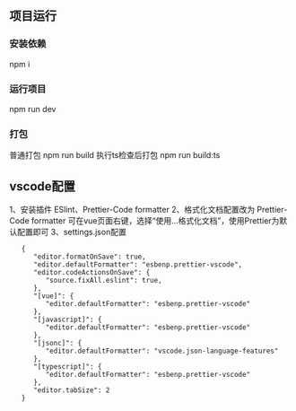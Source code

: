 ## 项目运行
### 安装依赖
npm i
### 运行项目
npm run dev
### 打包
普通打包
npm run build
执行ts检查后打包
npm run build:ts 

## vscode配置
1、安装插件 ESlint、Prettier-Code formatter
2、格式化文档配置改为 Prettier-Code formatter
   可在vue页面右键，选择“使用...格式化文档”，使用Prettier为默认配置即可
3、settings.json配置
```
   {
      "editor.formatOnSave": true,
      "editor.defaultFormatter": "esbenp.prettier-vscode",
      "editor.codeActionsOnSave": {
         "source.fixAll.eslint": true,
      },
      "[vue]": {
         "editor.defaultFormatter": "esbenp.prettier-vscode"
      },
      "[javascript]": {
         "editor.defaultFormatter": "esbenp.prettier-vscode"
      },
      "[jsonc]": {
         "editor.defaultFormatter": "vscode.json-language-features"
      },
      "[typescript]": {
         "editor.defaultFormatter": "esbenp.prettier-vscode"
      },
      "editor.tabSize": 2
   }
```

